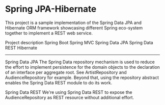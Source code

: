 # Spring JPA-Hibernate
This project is a sample implementation of the Spring Data JPA and Hibernate ORM framework showcasing different Spring eco-system together to implement a REST web service.

Project description
Spring Boot
Spring MVC
Spring Data JPA
Spring Data REST
Hibernate

-------------------------------------------------------------------------------

Spring Data JPA
The Spring Data repository mechanism is used to reduce the effort to implement persistence for the domain objects to the declaration of an interface per aggregate root. See ArtistRepository and AudienceRepository for example. Beyond that, using the repository abstract enables the Spring Data REST module to do its work.

Spring Data REST
We're using Spring Data REST to expose the AudienceRepository as REST resource without additional effort.

